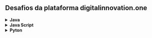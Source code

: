 ## Desafios da plataforma digitalinnovation.one

<!-- Java -->
<details>
    <summary><strong>Java</strong></summary>
    <br />
    <div align="left">
        <!-- Primeiros passos com java -->
        <table border=1>
            <tr>
                <th colspan="4">Primeriros passos com java</th>
            </tr>
            <tr>
                <th colspan="4"></th>
            </tr>
            <tr>
                <th>Etapa</th>
                <th>Desafio</th>
                <th>Solução</th>
                <th>Status</th>
            </tr>
            <tr>
                <td align="center">1</td>
                <td>Visita na Feira</td>
                <td><a href="https://github.com/Josesmar/desafios-DIO/blob/main/VisitaFeira.java">Código</a></td>
                <td align="center">✔</td>
            </tr>
            <tr>
                <td align="center">2</td>
                <td>Seis Números Ímparess</td>
                <td><a href="https://github.com/Josesmar/desafios-DIO/blob/main/SeisNumerosImpares.java">Código</a></td>
                <td align="center">✔</td>
            </tr>
            <tr>
                <td align="center">3</td>
                <td>Quantidade de Números Positivos</td>
                <td><a href="https://github.com/Josesmar/desafios-DIO/blob/quantidade_numeros_positivos/QuantidadeNumerosPositivos.java">Código</a></td>
                <td align="center">✔</td>
            </tr>            
        </table>      
        <!-- Ordenação e Filtros em Java -->
        <table border=1>
            <tr>
                <th colspan="4">Ordenação e Filtros em Java</th>
            </tr>
            <tr>
                <th colspan="4"></th>
            </tr>
            <tr>
                <th>Etapa</th>
                <th>Desafio</th>
                <th>Solução</th>
                <th>Status</th>
            </tr>
            <tr>
                <td align="center">1</td>
                <td>Ordenando Números Pares e Ímpares</td>
                <td><a href="https://github.com/Josesmar/desafios-DIO/blob/main/OrdenandoNumerosParesImpares.java">Código</a></td>
                <td align="center">✔</td>
            </tr>  
            <tr>
                <td align="center">2</td>
                <td>Compras no Supermercado</td>
                <td><a href="https://github.com/Josesmar/desafios-DIO/blob/main/ComprasSupermercado.java">Código</a></td>
                <td align="center">✔</td>
            </tr>              
        </table>
        <!-- Resolvendo Algoritmos com Java -->
        <table border=1>
            <tr>
                <th colspan="4">Praticando programação em Java</th>
            </tr>
            <tr>
                <th colspan="4"></th>
            </tr>
            <tr>
                <th>Etapa</th>
                <th>Desafio</th>
                <th>Solução</th>
                <th>Status</th>
            </tr>
            <tr>
                <td align="center">1</td>
                <td>Abreviando Posts do Blog</td>
                <td><a href="https://github.com/Josesmar/Desafios-DIO/blob/AbreviacaoPalavraBlog/AbreviaPalavra/src/main/java/AbreviaPalavra.java">Código</a></td>
                <td align="center">✔</td>
            </tr>
            <tr>
                <td align="center">2</td>
                <td>Conjuntos bons ou ruins</td>
                <td><a href="https://github.com/Josesmar/desafios-DIO/blob/conjuntos_bons_ou_ruins/conjuntosBonsOuRuins/src/main/java/ConjuntoBomOuRuin.java">Código</a></td>
                <td align="center">✔</td>
            </tr>  
            <tr>
                <td align="center">3</td>
                <td>Encontre a maior substring</td>
                <td><a href="https://github.com/Josesmar/desafios-DIO/blob/tamanho_subString_maior/EncontreMaiorSubString/src/main/java/TamanhoSubString.java">Código</a></td>
                <td align="center">✔</td>
            </tr>   
            <tr>
                <td align="center">4</td>
                <td>Entrevista embaraçosa</td>
                <td><a href="https://github.com/Josesmar/desafios-DIO/blob/tamanho_subString_maior/EncontreMaiorSubString/src/main/java/TamanhoSubString.java">Código</a></td>
                <td align="center">✔</td>
            </tr>                  
            <tr>
                <td align="center">4</td>
                <td>Validador de senhas com requisitos</td>
                <td><a href="https://github.com/Josesmar/desafios-DIO/blob/validadorSenhaComRequisitos/ValidadorSenhaComRequisitos/src/main/java/ValidaSenhaComRequisitos.java">Código</a></td>
                <td align="center">✔</td>
            </tr>                                          
        </table>
        <!-- Solução de Problemas Básicos em Java -->
        <table border=1>
            <tr>
                <th colspan="4">Solução de Problemas Básicos em Java</th>
            </tr>
            <tr>
                <th colspan="4"></th>
            </tr>
            <tr>
                <th>Etapa</th>
                <th>Desafio</th>
                <th>Solução</th>
                <th>Status</th>
            </tr>
            <tr>
                <td align="center">1</td>
                <td>Calculadora</td>
                <td><a href="https://github.com/Josesmar/desafios-DIO/blob/Calculadora/calculadora/src/main/java/Calculadora.java">Código</a></td>
                <td align="center">✔</td>
            </tr>
            <tr>
                <td align="center">2</td>
                <td>Idade em Dias</td>
                <td><a href="https://github.com/Josesmar/desafios-DIO/blob/main/CalcularIdadeEmAnos.java">Código</a></td>
                <td align="center">✔</td>
            </tr>          
        </table>     
        <!--Desafios numéricos em Java-->
        <table border = 1>
            <tr>
                <th colspan="4">Desafios numéricos em Java</th>
            </tr>
            <tr>
                <th colspan="4"></th>
            </tr>    
            <tr>
                <th>Etapa</th>
                <th>Desafio</th>
                <th>Solução</th>
                <th>Status</th>
            </tr>  
            <tr>
                <td align="center">1</td>
                <td>Análise de números</td>
                <td><a href="">Código</a></td>
                <td align="center">✔</td>
            </tr>  
            <tr>
                <td align="center">1</td>
                <td>Folha de pagamento</td>
                <td><a href="">Código</a></td>
                <td align="center">✔</td>
            </tr>  
            <tr>
                <td align="center">1</td>
                <td>Contagem de cédulas</td>
                <td><a href="">Código</a></td>
                <td align="center">✔</td>
            </tr>              
            </table>
    </div>
</details>


<!--JavaScirpt-->
<details>
 <summary><strong>Java Script</strong></summary>    
    <br />
    <div align="left">
        <!-- Quantidade de números positivos -->
        <table border=1>
            <tr>
                <th colspan="4">Fundamentos Aritméticos em JavaScript</th>
            </tr>
            <tr>
                <th colspan="4"></th>
            </tr>
            <tr>
                <th>Etapa</th>
                <th>Desafio</th>
                <th>Solução</th>
                <th>Status</th>
            </tr>
            <tr>
                <td align="center">1</td>
                <td>Quantidade de números positivos</td>
                <td><a href="https://github.com/Josesmar/javaScript/blob/main/js/quantidadeNumeroPositivos.js">Código</a></td>
                <td align="center">✔</td>
            </tr>            
            <tr>
                <td align="center">2</td>
                <td>Exibindo Números Pares</td>
                <td><a href="https://github.com/Josesmar/javaScript/blob/main/js/exibindoNumerosPares.js">Código</a></td>
                <td align="center">✔</td>
            </tr>    
            <tr>
                <td align="center">3</td>                
                <td>Análise de números</td>
                <td><a href="https://github.com/Josesmar/javaScript/blob/analise-numeros/js/analiseNumeros.js">Código</a></td>                
                <td align="center">✔</td>
            </tr>
            <tr>
                <td align="center">4</td>
                <td>Contagem de cédulas</td>
                <td><a href="https://github.com/Josesmar/javaScript/blob/contagem_cedulas/js/contagemCedulas.js">Código</a></td>
                <td align="center">✔</td>
            </tr>
            <tr>
                <td align="center">4</td>
                <td>Consumo Médio do Automóvel</td>
                <td><a href="https://github.com/Josesmar/javaScript/blob/main/js/consumoMedioAutomovel.js">Código</a></td>
                <td align="center">✔</td>
            </tr>         
        </table>            
</details>
<details>
 <summary><strong>Pyton</strong></summary>    
</details>
